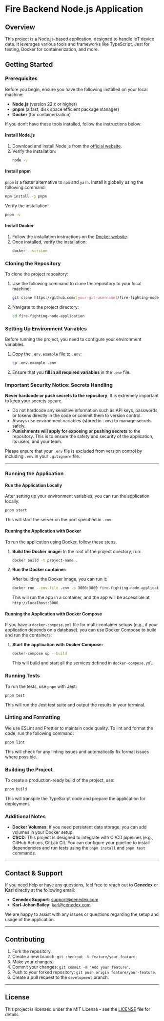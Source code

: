 # Fire Backend Node.js Application

## Overview

This project is a Node.js-based application, designed to handle IoT device data. It leverages various tools and frameworks like TypeScript, Jest for testing, Docker for containerization, and more.

## Getting Started

### Prerequisites

Before you begin, ensure you have the following installed on your local machine:

- **Node.js** (version 22.x or higher)
- **pnpm** (a fast, disk space efficient package manager)
- **Docker** (for containerization)

If you don’t have these tools installed, follow the instructions below:

#### Install Node.js

1. Download and install Node.js from the [official website](https://nodejs.org/).
2. Verify the installation:
   ```bash
   node -v
   ```

#### Install pnpm

`pnpm` is a faster alternative to `npm` and `yarn`. Install it globally using the following command:

```bash
npm install -g pnpm
```

Verify the installation:

```bash
pnpm -v
```

#### Install Docker

1. Follow the installation instructions on the [Docker website](https://docs.docker.com/get-docker/).
2. Once installed, verify the installation:
   ```bash
   docker --version
   ```

### Cloning the Repository

To clone the project repository:

1. Use the following command to clone the repository to your local machine:

   ```bash
   git clone https://github.com/[your-git-username]/fire-fighting-node-application.git
   ```

2. Navigate to the project directory:

   ```bash
   cd fire-fighting-node-application
   ```

### Setting Up Environment Variables

Before running the project, you need to configure your environment variables. 

1. Copy the `.env.example` file to `.env`:

   ```bash
   cp .env.example .env
   ```

2. Ensure that you **fill in all required variables** in the `.env` file. 

### Important Security Notice: Secrets Handling

**Never hardcode or push secrets to the repository**. It is extremely important to keep your secrets secure.

- Do not hardcode any sensitive information such as API keys, passwords, or tokens directly in the code or commit them to version control.
- Always use environment variables (stored in `.env`) to manage secrets safely.
- **Punishments will apply for exposing or pushing secrets** to the repository. This is to ensure the safety and security of the application, its users, and your team.

Please ensure that your `.env` file is excluded from version control by including `.env` in your `.gitignore` file.

---

### Running the Application

#### Run the Application Locally

After setting up your environment variables, you can run the application locally:

```bash
pnpm start
```

This will start the server on the port specified in `.env`.

#### Running the Application with Docker

To run the application using Docker, follow these steps:

1. **Build the Docker image:**
   In the root of the project directory, run:

   ```bash
   docker build -t project-name .
   ```

2. **Run the Docker container:**

   After building the Docker image, you can run it:

   ```bash
   docker run --env-file .env -p 3000:3000 fire-fighting-node-application

   ```

   This will run the app in a container, and the app will be accessible at `http://localhost:3000`.

#### Running the Application with Docker Compose

If you have a `docker-compose.yml` file for multi-container setups (e.g., if your application depends on a database), you can use Docker Compose to build and run the containers:

1. **Start the application with Docker Compose:**

   ```bash
   docker-compose up --build
   ```

   This will build and start all the services defined in `docker-compose.yml`.

### Running Tests

To run the tests, use `pnpm` with Jest:

```bash
pnpm test
```

This will run the Jest test suite and output the results in your terminal.

### Linting and Formatting

We use ESLint and Prettier to maintain code quality. To lint and format the code, run the following command:

```bash
pnpm lint
```

This will check for any linting issues and automatically fix format issues where possible.

### Building the Project

To create a production-ready build of the project, use:

```bash
pnpm build
```

This will transpile the TypeScript code and prepare the application for deployment.

### Additional Notes

- **Docker Volumes**: If you need persistent data storage, you can add volumes in your Docker setup. 
- **CI/CD**: This project is designed to integrate with CI/CD pipelines (e.g., GitHub Actions, GitLab CI). You can configure your pipeline to install dependencies and run tests using the `pnpm install` and `pnpm test` commands.

---

## Contact & Support

If you need help or have any questions, feel free to reach out to **Cenedex** or **Karl** directly at the following email:

- **Cenedex Support**: [support@cenedex.com](mailto:support@cenedex.com)
- **Karl-Johan Bailey**: [karl@cenedex.com](mailto:karl@cenedex.com)

We are happy to assist with any issues or questions regarding the setup and usage of the application.

---

## Contributing

1. Fork the repository.
2. Create a new branch: `git checkout -b feature/your-feature`.
3. Make your changes.
4. Commit your changes: `git commit -m 'Add your feature'`.
5. Push to your forked repository: `git push origin feature/your-feature`.
6. Create a pull request to the `development` branch.

---

## License

This project is licensed under the MIT License - see the [LICENSE](LICENSE) file for details.
